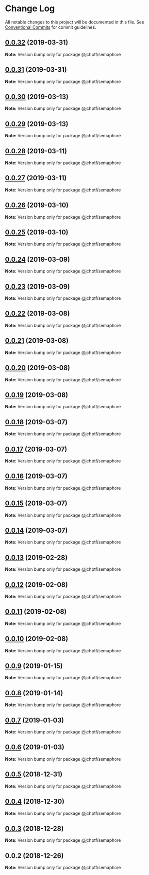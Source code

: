 # Change Log

All notable changes to this project will be documented in this file.
See [Conventional Commits](https://conventionalcommits.org) for commit guidelines.

## [0.0.32](https://github.com/jheinnic/portfolio-monorepo/compare/@jchptf/semaphore@0.0.31...@jchptf/semaphore@0.0.32) (2019-03-31)

**Note:** Version bump only for package @jchptf/semaphore





## [0.0.31](https://github.com/jheinnic/portfolio-monorepo/compare/@jchptf/semaphore@0.0.30...@jchptf/semaphore@0.0.31) (2019-03-31)

**Note:** Version bump only for package @jchptf/semaphore





## [0.0.30](https://github.com/jheinnic/portfolio-monorepo/compare/@jchptf/semaphore@0.0.29...@jchptf/semaphore@0.0.30) (2019-03-13)

**Note:** Version bump only for package @jchptf/semaphore





## [0.0.29](https://github.com/jheinnic/portfolio-monorepo/compare/@jchptf/semaphore@0.0.28...@jchptf/semaphore@0.0.29) (2019-03-13)

**Note:** Version bump only for package @jchptf/semaphore





## [0.0.28](https://github.com/jheinnic/portfolio-monorepo/compare/@jchptf/semaphore@0.0.27...@jchptf/semaphore@0.0.28) (2019-03-11)

**Note:** Version bump only for package @jchptf/semaphore





## [0.0.27](https://github.com/jheinnic/portfolio-monorepo/compare/@jchptf/semaphore@0.0.26...@jchptf/semaphore@0.0.27) (2019-03-11)

**Note:** Version bump only for package @jchptf/semaphore





## [0.0.26](https://github.com/jheinnic/portfolio-monorepo/compare/@jchptf/semaphore@0.0.25...@jchptf/semaphore@0.0.26) (2019-03-10)

**Note:** Version bump only for package @jchptf/semaphore





## [0.0.25](https://github.com/jheinnic/portfolio-monorepo/compare/@jchptf/semaphore@0.0.24...@jchptf/semaphore@0.0.25) (2019-03-10)

**Note:** Version bump only for package @jchptf/semaphore





## [0.0.24](https://github.com/jheinnic/portfolio-monorepo/compare/@jchptf/semaphore@0.0.23...@jchptf/semaphore@0.0.24) (2019-03-09)

**Note:** Version bump only for package @jchptf/semaphore





## [0.0.23](https://github.com/jheinnic/portfolio-monorepo/compare/@jchptf/semaphore@0.0.22...@jchptf/semaphore@0.0.23) (2019-03-09)

**Note:** Version bump only for package @jchptf/semaphore





## [0.0.22](https://github.com/jheinnic/portfolio-monorepo/compare/@jchptf/semaphore@0.0.21...@jchptf/semaphore@0.0.22) (2019-03-08)

**Note:** Version bump only for package @jchptf/semaphore





## [0.0.21](https://github.com/jheinnic/portfolio-monorepo/compare/@jchptf/semaphore@0.0.20...@jchptf/semaphore@0.0.21) (2019-03-08)

**Note:** Version bump only for package @jchptf/semaphore





## [0.0.20](https://github.com/jheinnic/portfolio-monorepo/compare/@jchptf/semaphore@0.0.19...@jchptf/semaphore@0.0.20) (2019-03-08)

**Note:** Version bump only for package @jchptf/semaphore





## [0.0.19](https://github.com/jheinnic/portfolio-monorepo/compare/@jchptf/semaphore@0.0.18...@jchptf/semaphore@0.0.19) (2019-03-08)

**Note:** Version bump only for package @jchptf/semaphore





## [0.0.18](https://github.com/jheinnic/portfolio-monorepo/compare/@jchptf/semaphore@0.0.17...@jchptf/semaphore@0.0.18) (2019-03-07)

**Note:** Version bump only for package @jchptf/semaphore





## [0.0.17](https://github.com/jheinnic/portfolio-monorepo/compare/@jchptf/semaphore@0.0.16...@jchptf/semaphore@0.0.17) (2019-03-07)

**Note:** Version bump only for package @jchptf/semaphore





## [0.0.16](https://github.com/jheinnic/portfolio-monorepo/compare/@jchptf/semaphore@0.0.15...@jchptf/semaphore@0.0.16) (2019-03-07)

**Note:** Version bump only for package @jchptf/semaphore





## [0.0.15](https://github.com/jheinnic/portfolio-monorepo/compare/@jchptf/semaphore@0.0.14...@jchptf/semaphore@0.0.15) (2019-03-07)

**Note:** Version bump only for package @jchptf/semaphore





## [0.0.14](https://github.com/jheinnic/portfolio-monorepo/compare/@jchptf/semaphore@0.0.13...@jchptf/semaphore@0.0.14) (2019-03-07)

**Note:** Version bump only for package @jchptf/semaphore





## [0.0.13](https://github.com/jheinnic/portfolio-monorepo/compare/@jchptf/semaphore@0.0.12...@jchptf/semaphore@0.0.13) (2019-02-28)

**Note:** Version bump only for package @jchptf/semaphore





## [0.0.12](https://github.com/jheinnic/portfolio-monorepo/compare/@jchptf/semaphore@0.0.10...@jchptf/semaphore@0.0.12) (2019-02-08)

**Note:** Version bump only for package @jchptf/semaphore





## [0.0.11](https://github.com/jheinnic/portfolio-monorepo/compare/@jchptf/semaphore@0.0.10...@jchptf/semaphore@0.0.11) (2019-02-08)

**Note:** Version bump only for package @jchptf/semaphore





## [0.0.10](https://github.com/jheinnic/portfolio-monorepo/compare/@jchptf/semaphore@0.0.9...@jchptf/semaphore@0.0.10) (2019-02-08)

**Note:** Version bump only for package @jchptf/semaphore





## [0.0.9](https://github.com/jheinnic/portfolio-monorepo/compare/@jchptf/semaphore@0.0.8...@jchptf/semaphore@0.0.9) (2019-01-15)

**Note:** Version bump only for package @jchptf/semaphore





## [0.0.8](https://github.com/jheinnic/portfolio-monorepo/compare/@jchptf/semaphore@0.0.7...@jchptf/semaphore@0.0.8) (2019-01-14)

**Note:** Version bump only for package @jchptf/semaphore





## [0.0.7](https://github.com/jheinnic/portfolio-monorepo/compare/@jchptf/semaphore@0.0.6...@jchptf/semaphore@0.0.7) (2019-01-03)

**Note:** Version bump only for package @jchptf/semaphore





## [0.0.6](https://github.com/jheinnic/portfolio-monorepo/compare/@jchptf/semaphore@0.0.5...@jchptf/semaphore@0.0.6) (2019-01-03)

**Note:** Version bump only for package @jchptf/semaphore





## [0.0.5](https://github.com/jheinnic/portfolio-monorepo/compare/@jchptf/semaphore@0.0.4...@jchptf/semaphore@0.0.5) (2018-12-31)

**Note:** Version bump only for package @jchptf/semaphore





## [0.0.4](https://github.com/jheinnic/portfolio-monorepo/compare/@jchptf/semaphore@0.0.3...@jchptf/semaphore@0.0.4) (2018-12-30)

**Note:** Version bump only for package @jchptf/semaphore





## [0.0.3](https://github.com/jheinnic/portfolio-monorepo/compare/@jchptf/semaphore@0.0.2...@jchptf/semaphore@0.0.3) (2018-12-28)

**Note:** Version bump only for package @jchptf/semaphore





## 0.0.2 (2018-12-26)

**Note:** Version bump only for package @jchptf/semaphore
